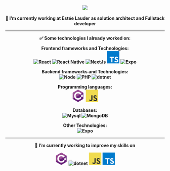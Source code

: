 <p align="center">
  <a href="https://www.linkedin.com/in/bdantas01/" target="_blank">
    <img src="https://img.icons8.com/fluent/48/000000/linkedin.png" />
  </a>


<p align="center">
  <strong>
    🔭 I’m currently working at Estée Lauder as solution architect and Fullstack developer
  </strong>
</p>

<hr>
<p align="center">
  <strong>
    ✅ Some technologies I already worked on:
  </strong>
</p>

<p align="center">
  <strong>Frontend frameworks and Technologies:<strong> <br>
      <img src="https://image.flaticon.com/icons/png/512/919/919851.png" alt="React" width="40" height="40" />
      <img src="https://fei.edu.br/~gwachs/disciplinas/CC4670/slides/Aula05/slides/images/react_native_logo.png" alt="React Native" width="40" alt="">
      <img src="https://cdn.auth0.com/blog/logos/nextjs-logo.png" alt="NextJs" width="40" height="40" />
      <img src="https://raw.githubusercontent.com/devicons/devicon/master/icons/typescript/typescript-original.svg" alt="typescript" width="40" height="40" />
      <img src="https://eseom.gallerycdn.vsassets.io/extensions/eseom/nunjucks-template/0.4.2/1620376601793/Microsoft.VisualStudio.Services.Icons.Default"
        alt="Expo" width="40" alt="">  
</p>

<p align="center">
  <strong>Backend frameworks and Technologies:<strong> <br>
      <img src="https://image.flaticon.com/icons/png/512/919/919825.png" alt="Node" width="40" alt="">
      <img src="https://image.flaticon.com/icons/png/512/919/919830.png" alt="PHP" width="40" alt="">
      <img
        src="https://upload.wikimedia.org/wikipedia/commons/thumb/e/ee/.NET_Core_Logo.svg/1200px-.NET_Core_Logo.svg.png"
        alt="dotnet" width="40" height="40" />
</p>


<p align="center">
  <strong>Programming languages:<strong> <br>
      <img src="https://raw.githubusercontent.com/devicons/devicon/master/icons/csharp/csharp-original.svg" alt="csharp"
        width="40" height="40" />
      <img src="https://raw.githubusercontent.com/devicons/devicon/master/icons/javascript/javascript-original.svg"
        alt="javascript" width="40" height="40" />
</p>

<p align="center">
  <strong>Databases:<strong> <br>
      <img src="https://image.flaticon.com/icons/png/512/919/919836.png" alt="Mysql" width="40" alt="">
      <img src="https://siga0984.files.wordpress.com/2019/11/mongodb-logo.png" alt="MongoDB" width="40" alt="">
</p>


<p align="center">
  <strong>Other Technologies:<strong> <br>
      <img
        src="https://play-lh.googleusercontent.com/algsmuhitlyCU_Yy3IU7-7KYIhCBwx5UJG4Bln-hygBjjlUVCiGo1y8W5JNqYm9WW3s"
        alt="Expo" width="40" alt="">
      
   </p>
 
<hr>
<p align="center">
  <strong>
    🌱 I’m currently working to improve my skills on
  </strong>
</p>
  
<p align="center">
  <img src="https://raw.githubusercontent.com/devicons/devicon/master/icons/csharp/csharp-original.svg" alt="csharp"
    width="40" height="40" />
  <img src="https://upload.wikimedia.org/wikipedia/commons/thumb/e/ee/.NET_Core_Logo.svg/1200px-.NET_Core_Logo.svg.png"
    alt="dotnet" width="40" height="40" />
  <img src="https://raw.githubusercontent.com/devicons/devicon/master/icons/javascript/javascript-original.svg"
    alt="javascript" width="40" height="40" />
  <img src="https://raw.githubusercontent.com/devicons/devicon/master/icons/typescript/typescript-original.svg"
    alt="typescript" width="40" height="40" />
</p>
<!-- colocar aqui as Technologies interessadas em usar
<br>
<p align="center">
  <strong>
    :satellite: Technologies I'm interested in
  </strong>
</p>

<p align="center">
  <img src="https://raw.githubusercontent.com/devicons/devicon/master/icons/csharp/csharp-original.svg" alt="csharp"
    width="40" height="40" />
  <img src="https://upload.wikimedia.org/wikipedia/commons/thumb/e/ee/.NET_Core_Logo.svg/1200px-.NET_Core_Logo.svg.png"
    alt="dotnet" width="40" height="40" />
  <img src="https://raw.githubusercontent.com/devicons/devicon/master/icons/javascript/javascript-original.svg"
    alt="javascript" width="40" height="40" />
  <img src="https://raw.githubusercontent.com/devicons/devicon/master/icons/typescript/typescript-original.svg"
    alt="typescript" width="40" height="40" />
</p>
-->
